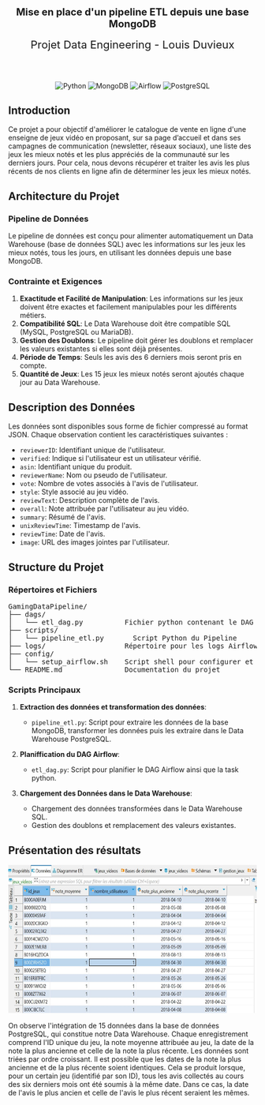 <h2 align="center" style="font-size: 20px;">Mise en place d'un pipeline ETL depuis une base MongoDB</h2>

<div align="center" style="font-size: 22px;">Projet Data Engineering - Louis Duvieux</div>

<br><br>

<p align="center">
  <img src="https://icon.icepanel.io/Technology/svg/Python.svg" alt="Python" height="80">
  <img src="https://icon.icepanel.io/Technology/svg/MongoDB.svg" alt="MongoDB" height="80">
  <img src="https://icon.icepanel.io/Technology/svg/Apache-Airflow.svg" alt="Airflow" height="80">
  <img src="https://icon.icepanel.io/Technology/svg/PostgresSQL.svg" alt="PostgreSQL" height="80">
</p>








## Introduction

Ce projet a pour objectif d'améliorer le catalogue de vente en ligne d'une enseigne de jeux vidéo en proposant, sur sa page d’accueil et dans ses campagnes de communication (newsletter, réseaux sociaux), une liste des jeux les mieux notés et les plus appréciés de la communauté sur les derniers jours. Pour cela, nous devons récupérer et traiter les avis les plus récents de nos clients en ligne afin de déterminer les jeux les mieux notés.

## Architecture du Projet

### Pipeline de Données

Le pipeline de données est conçu pour alimenter automatiquement un Data Warehouse (base de données SQL) avec les informations sur les jeux les mieux notés, tous les jours, en utilisant les données depuis une base MongoDB.

### Contrainte et Exigences

1. **Exactitude et Facilité de Manipulation**: Les informations sur les jeux doivent être exactes et facilement manipulables pour les différents métiers.
2. **Compatibilité SQL**: Le Data Warehouse doit être compatible SQL (MySQL, PostgreSQL ou MariaDB).
3. **Gestion des Doublons**: Le pipeline doit gérer les doublons et remplacer les valeurs existantes si elles sont déjà présentes.
4. **Période de Temps**: Seuls les avis des 6 derniers mois seront pris en compte.
5. **Quantité de Jeux**: Les 15 jeux les mieux notés seront ajoutés chaque jour au Data Warehouse.


## Description des Données

Les données sont disponibles sous forme de fichier compressé au format JSON. Chaque observation contient les caractéristiques suivantes :

- `reviewerID`: Identifiant unique de l'utilisateur.
- `verified`: Indique si l'utilisateur est un utilisateur vérifié.
- `asin`: Identifiant unique du produit.
- `reviewerName`: Nom ou pseudo de l'utilisateur.
- `vote`: Nombre de votes associés à l'avis de l'utilisateur.
- `style`: Style associé au jeu vidéo.
- `reviewText`: Description complète de l'avis.
- `overall`: Note attribuée par l'utilisateur au jeu vidéo.
- `summary`: Résumé de l'avis.
- `unixReviewTime`: Timestamp de l'avis.
- `reviewTime`: Date de l'avis.
- `image`: URL des images jointes par l'utilisateur.

## Structure du Projet

### Répertoires et Fichiers

<pre>
GamingDataPipeline/
├── dags/
│   └── etl_dag.py          Fichier python contenant le DAG
├── scripts/
│   └── pipeline_etl.py       Script Python du Pipeline
├── logs/                   Répertoire pour les logs Airflow
├── config/
│   └── setup_airflow.sh    Script shell pour configurer et démarrer Airflow
└── README.md               Documentation du projet
</pre>

### Scripts Principaux

1. **Extraction des données et transformation des données**:
    - `pipeline_etl.py`: Script pour extraire les données de la base MongoDB, transformer les données puis les extraire dans le Data Warehouse PostgreSQL.

2. **Planiffication du DAG Airflow**:
    - `etl_dag.py`: Script pour planifier le DAG Airflow ainsi que la task python.

3. **Chargement des Données dans le Data Warehouse**:
    - Chargement des données transformées dans le Data Warehouse SQL.
    - Gestion des doublons et remplacement des valeurs existantes.

## Présentation des résultats

<p align="center">
  <img src="capture_ecran.jpg" alt="résultat" height="300">
</p>


On observe l'intégration de 15 données dans la base de données PostgreSQL, qui constitue notre Data Warehouse. Chaque enregistrement comprend l'ID unique du jeu, la note moyenne attribuée au jeu, la date de la note la plus ancienne et celle de la note la plus récente. Les données sont triées par ordre croissant. Il est possible que les dates de la note la plus ancienne et de la plus récente soient identiques. Cela se produit lorsque, pour un certain jeu (identifié par son ID), tous les avis collectés au cours des six derniers mois ont été soumis à la même date. Dans ce cas, la date de l'avis le plus ancien et celle de l'avis le plus récent seraient les mêmes.